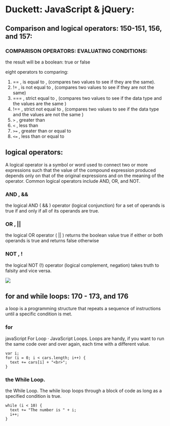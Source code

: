 # Duckett: JavaScript & jQuery:

## Comparison and logical operators: 150-151, 156, and 157:
### COMPARISON OPERATORS: EVALUATING CONDITIONS:

the result will be a boolean: true or false

eight  operators to comparing:

1. == , is equal to , (compares two values to see if they are the same).
2. != , is not equal to , (compares two values to see if they are not the same)
3. === , strict equal to , (compares two values to see if the data type and the values are the same )
4. !== , strict not equal to , (compares two values to see if the data type and the values are not the same )
5. `>` , greater than
6. `<` , less than
7. `>=` , greater than or equal to
8. `<=` , less than or equal to

## logical operators:
A logical operator is a symbol or word used to connect two or more expressions such that the value of the compound expression produced depends only on that of the original expressions and on the meaning of the operator. Common logical operators include AND, OR, and NOT.

### AND , &&
the logical AND ( && ) operator (logical conjunction) for a set of operands is true if and only if all of its operands are true. 
### OR , ||
the logical OR operator ( || ) returns the boolean value true if either or both operands is true and returns false otherwise
### NOT , !
the logical NOT (!) operator (logical complement, negation) takes truth to falsity and vice versa.


![](https://programmingwithbabu.files.wordpress.com/2017/09/logical_operator_in_c.jpg?w=499)

## for and while loops: 170 - 173, and 176

a loop is a programming structure that repeats a sequence of instructions until a specific condition is met.

### for 
javaScript For Loop · JavaScript Loops. Loops are handy, if you want to run the same code over and over again, each time with a different value.

```
var i;
for (i = 0; i < cars.length; i++) {
  text += cars[i] + "<br>";
}
```
### the While Loop.
the While Loop. The while loop loops through a block of code as long as a specified condition is true.

```
while (i < 10) {
  text += "The number is " + i;
  i++;
}
```
